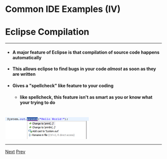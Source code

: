 # Common IDE Examples (IV)
# Eclipse Compilation
***
* #### A major feature of Eclipse is that compilation of source code happens automatically
* #### This allows eclipse to find bugs in your code _almost_ as soon as they are written
* #### Gives a "spellcheck" like feature to your coding
	* #### like spellcheck, this feature isn't as smart as you or know what your trying to do
# 
![Alt text](https://github.com/AustinCerny/CSCI582_Presentation2_IDEs/blob/master/Capture3.PNG)
***
[Next](https://github.com/AustinCerny/CSCI582_Presentation2_IDEs/blob/master/slide12.md)
[Prev](https://github.com/AustinCerny/CSCI582_Presentation2_IDEs/blob/master/slide10.md)
